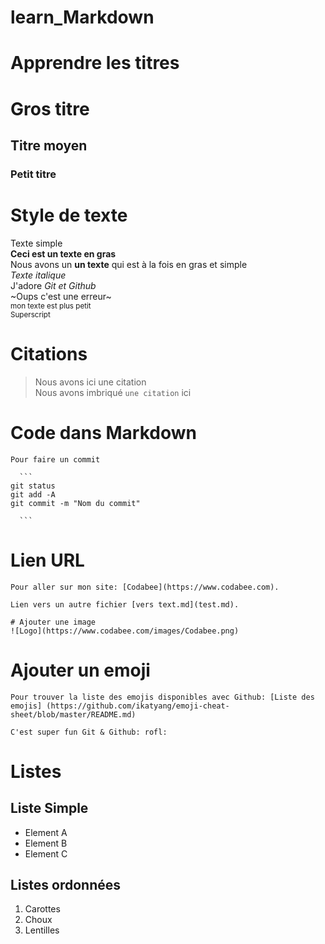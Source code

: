 # learn_Markdown
# Apprendre les titres
# Gros titre
## Titre moyen
### Petit titre

# Style de texte  
Texte simple  
**Ceci est un texte en gras**  
 Nous avons un __un texte__ qui est à la fois en gras et simple  
*Texte italique*   
J'adore *Git et Github*  
~Oups c'est une erreur~  
<sub>mon texte est plus petit</sub>  
<sup>Superscript</sup>  
  
  # Citations  
  >Nous avons ici une citation  
  Nous avons imbriqué `une citation` ici  
    
  # Code dans Markdown  
    
    Pour faire un commit  
      
      ```  
    git status  
    git add -A  
    git commit -m "Nom du commit"  

      ```    
  
   # Lien URL  
    
    Pour aller sur mon site: [Codabee](https://www.codabee.com).  
      
    Lien vers un autre fichier [vers text.md](test.md).  
      
    # Ajouter une image  
    ![Logo](https://www.codabee.com/images/Codabee.png)  

# Ajouter un emoji  

    Pour trouver la liste des emojis disponibles avec Github: [Liste des emojis] (https://github.com/ikatyang/emoji-cheat-sheet/blob/master/README.md)  

    C'est super fun Git & Github: rofl:      

# Listes  

## Liste Simple  
* Element A  
* Element B  
* Element C  

## Listes ordonnées  
1. Carottes
2. Choux  
3. Lentilles













